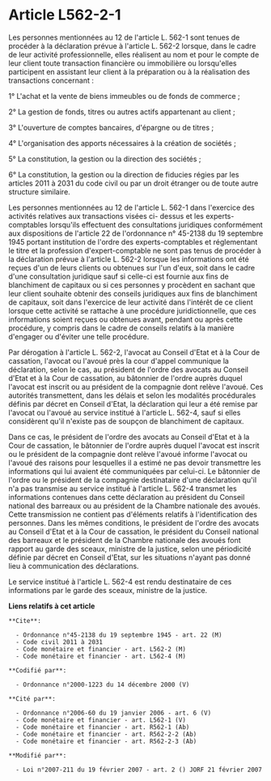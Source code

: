 # Article L562-2-1

Les personnes mentionnées au 12 de l'article L. 562-1 sont tenues de procéder à la déclaration prévue à l'article L. 562-2
lorsque, dans le cadre de leur activité professionnelle, elles réalisent au nom et pour le compte de leur client toute
transaction financière ou immobilière ou lorsqu'elles participent en assistant leur client à la préparation ou à la
réalisation des transactions concernant :

1° L'achat et la vente de biens immeubles ou de fonds de commerce ;

2° La gestion de fonds, titres ou autres actifs appartenant au client ;

3° L'ouverture de comptes bancaires, d'épargne ou de titres ;

4° L'organisation des apports nécessaires à la création de sociétés ;

5° La constitution, la gestion ou la direction des sociétés ;

6° La constitution, la gestion ou la direction de fiducies régies par les articles 2011 à 2031 du code civil ou par un droit
étranger ou de toute autre structure similaire.

Les personnes mentionnées au 12 de l'article L. 562-1 dans l'exercice des activités relatives aux transactions visées ci-
dessus et les experts-comptables lorsqu'ils effectuent des consultations juridiques conformément aux dispositions de
l'article 22 de l'ordonnance n° 45-2138 du 19 septembre 1945 portant institution de l'ordre des experts-comptables et
réglementant le titre et la profession d'expert-comptable ne sont pas tenus de procéder à la déclaration prévue à l'article
L. 562-2 lorsque les informations ont été reçues d'un de leurs clients ou obtenues sur l'un d'eux, soit dans le cadre d'une
consultation juridique sauf si celle-ci est fournie aux fins de blanchiment de capitaux ou si ces personnes y procèdent en
sachant que leur client souhaite obtenir des conseils juridiques aux fins de blanchiment de capitaux, soit dans l'exercice de
leur activité dans l'intérêt de ce client lorsque cette activité se rattache à une procédure juridictionnelle, que ces
informations soient reçues ou obtenues avant, pendant ou après cette procédure, y compris dans le cadre de conseils relatifs
à la manière d'engager ou d'éviter une telle procédure.

Par dérogation à l'article L. 562-2, l'avocat au Conseil d'Etat et à la Cour de cassation, l'avocat ou l'avoué près la cour
d'appel communique la déclaration, selon le cas, au président de l'ordre des avocats au Conseil d'Etat et à la Cour de
cassation, au bâtonnier de l'ordre auprès duquel l'avocat est inscrit ou au président de la compagnie dont relève l'avoué.
Ces autorités transmettent, dans les délais et selon les modalités procédurales définis par décret en Conseil d'Etat, la
déclaration qui leur a été remise par l'avocat ou l'avoué au service institué à l'article L. 562-4, sauf si elles considèrent
qu'il n'existe pas de soupçon de blanchiment de capitaux.

Dans ce cas, le président de l'ordre des avocats au Conseil d'Etat et à la Cour de cassation, le bâtonnier de l'ordre auprès
duquel l'avocat est inscrit ou le président de la compagnie dont relève l'avoué informe l'avocat ou l'avoué des raisons pour
lesquelles il a estimé ne pas devoir transmettre les informations qui lui avaient été communiquées par celui-ci. Le bâtonnier
de l'ordre ou le président de la compagnie destinataire d'une déclaration qu'il n'a pas transmise au service institué à
l'article L. 562-4 transmet les informations contenues dans cette déclaration au président du Conseil national des barreaux
ou au président de la Chambre nationale des avoués. Cette transmission ne contient pas d'éléments relatifs à l'identification
des personnes. Dans les mêmes conditions, le président de l'ordre des avocats au Conseil d'Etat et à la Cour de cassation, le
président du Conseil national des barreaux et le président de la Chambre nationale des avoués font rapport au garde des
sceaux, ministre de la justice, selon une périodicité définie par décret en Conseil d'Etat, sur les situations n'ayant pas
donné lieu à communication des déclarations.

Le service institué à l'article L. 562-4 est rendu destinataire de ces informations par le garde des sceaux, ministre de la
justice.

**Liens relatifs à cet article**

	**Cite**:

	  - Ordonnance n°45-2138 du 19 septembre 1945 - art. 22 (M)
	  - Code civil 2011 à 2031
	  - Code monétaire et financier - art. L562-2 (M)
	  - Code monétaire et financier - art. L562-4 (M)

	**Codifié par**:

	  - Ordonnance n°2000-1223 du 14 décembre 2000 (V)

	**Cité par**:

	  - Ordonnance n°2006-60 du 19 janvier 2006 - art. 6 (V)
	  - Code monétaire et financier - art. L562-1 (V)
	  - Code monétaire et financier - art. R562-1 (Ab)
	  - Code monétaire et financier - art. R562-2-2 (Ab)
	  - Code monétaire et financier - art. R562-2-3 (Ab)

	**Modifié par**:

	  - Loi n°2007-211 du 19 février 2007 - art. 2 () JORF 21 février 2007
